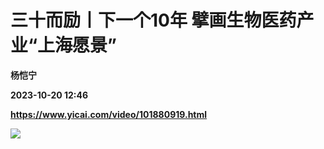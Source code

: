 # 三十而励丨下一个10年 擘画生物医药产业“上海愿景”
**杨恺宁**

**2023-10-20 12:46**

**https://www.yicai.com/video/101880919.html**

![](http://imgcdn.yicai.com/vms-new/2023/10/a8e46bae-56ee-46a1-a6f3-27fec356bd37_akH6.jpg)